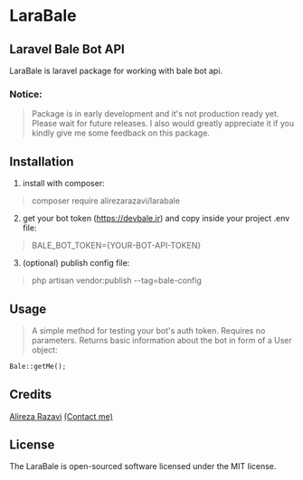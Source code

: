 # LaraBale

## Laravel Bale Bot API

LaraBale is laravel package for working with bale bot api.

### Notice:

> Package is in early development and it's not production ready yet. Please wait for future releases. I also would greatly appreciate it if you kindly give me some feedback on this package.

## Installation

1. install with composer:

> composer require alirezarazavi/larabale

2. get your bot token (https://devbale.ir) and copy inside your project .env file:

> BALE_BOT_TOKEN={YOUR-BOT-API-TOKEN}

3. (optional) publish config file:

> php artisan vendor:publish --tag=bale-config

## Usage

> A simple method for testing your bot's auth token. Requires no parameters. Returns basic information about the bot in form of a User object:

```php
Bale::getMe();
```

## Credits

[Alireza Razavi](https://www.alirezarazavi.com) [(Contact me)](mailto:sar.razavi@gmail.com)

## License

The LaraBale is open-sourced software licensed under the MIT license.
